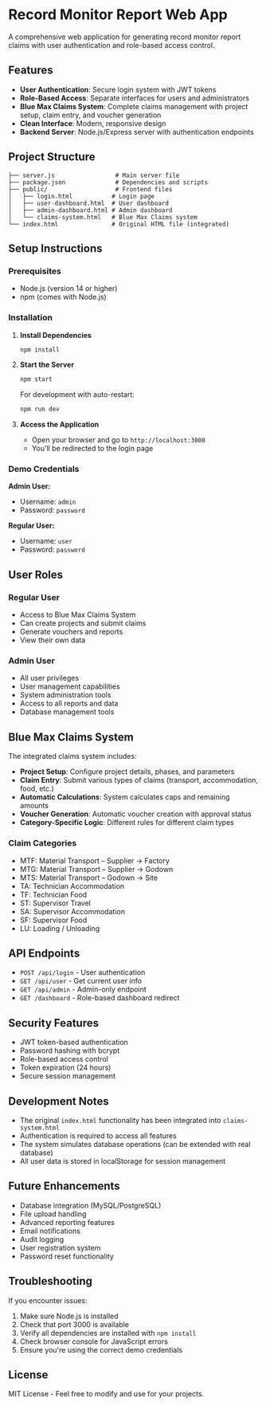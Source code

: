 # Record Monitor Report Web App

A comprehensive web application for generating record monitor report claims with user authentication and role-based access control.

## Features

- **User Authentication**: Secure login system with JWT tokens
- **Role-Based Access**: Separate interfaces for users and administrators
- **Blue Max Claims System**: Complete claims management with project setup, claim entry, and voucher generation
- **Clean Interface**: Modern, responsive design
- **Backend Server**: Node.js/Express server with authentication endpoints

## Project Structure

```
├── server.js                 # Main server file
├── package.json              # Dependencies and scripts
├── public/                   # Frontend files
│   ├── login.html           # Login page
│   ├── user-dashboard.html  # User dashboard
│   ├── admin-dashboard.html # Admin dashboard
│   └── claims-system.html   # Blue Max Claims system
└── index.html               # Original HTML file (integrated)
```

## Setup Instructions

### Prerequisites
- Node.js (version 14 or higher)
- npm (comes with Node.js)

### Installation

1. **Install Dependencies**
   ```bash
   npm install
   ```

2. **Start the Server**
   ```bash
   npm start
   ```
   
   For development with auto-restart:
   ```bash
   npm run dev
   ```

3. **Access the Application**
   - Open your browser and go to `http://localhost:3000`
   - You'll be redirected to the login page

### Demo Credentials

**Admin User:**
- Username: `admin`
- Password: `password`

**Regular User:**
- Username: `user`
- Password: `password`

## User Roles

### Regular User
- Access to Blue Max Claims System
- Can create projects and submit claims
- Generate vouchers and reports
- View their own data

### Admin User
- All user privileges
- User management capabilities
- System administration tools
- Access to all reports and data
- Database management tools

## Blue Max Claims System

The integrated claims system includes:

- **Project Setup**: Configure project details, phases, and parameters
- **Claim Entry**: Submit various types of claims (transport, accommodation, food, etc.)
- **Automatic Calculations**: System calculates caps and remaining amounts
- **Voucher Generation**: Automatic voucher creation with approval status
- **Category-Specific Logic**: Different rules for different claim types

### Claim Categories
- MTF: Material Transport – Supplier → Factory
- MTG: Material Transport – Supplier → Godown  
- MTS: Material Transport – Godown → Site
- TA: Technician Accommodation
- TF: Technician Food
- ST: Supervisor Travel
- SA: Supervisor Accommodation
- SF: Supervisor Food
- LU: Loading / Unloading

## API Endpoints

- `POST /api/login` - User authentication
- `GET /api/user` - Get current user info
- `GET /api/admin` - Admin-only endpoint
- `GET /dashboard` - Role-based dashboard redirect

## Security Features

- JWT token-based authentication
- Password hashing with bcrypt
- Role-based access control
- Token expiration (24 hours)
- Secure session management

## Development Notes

- The original `index.html` functionality has been integrated into `claims-system.html`
- Authentication is required to access all features
- The system simulates database operations (can be extended with real database)
- All user data is stored in localStorage for session management

## Future Enhancements

- Database integration (MySQL/PostgreSQL)
- File upload handling
- Advanced reporting features
- Email notifications
- Audit logging
- User registration system
- Password reset functionality

## Troubleshooting

If you encounter issues:

1. Make sure Node.js is installed
2. Check that port 3000 is available
3. Verify all dependencies are installed with `npm install`
4. Check browser console for JavaScript errors
5. Ensure you're using the correct demo credentials

## License

MIT License - Feel free to modify and use for your projects.
